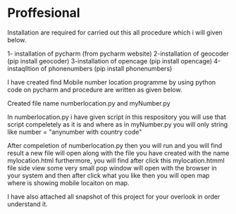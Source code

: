 # Proffesional

Installation are required for carried out this all procedure which i will given below. 

1- installation of pycharm (from pycharm website)
2-installation of geocoder (pip install geocoder)
3-installation of opencage (pip install opencage)
4-instaqlltion of phonenumbers (pip install phonenumbers)


I have created find Mobile number location programme by using python code on pycharm and procedure are written as given below. 

Created file name numberlocation.py and myNumber.py

In numberlocation.py i have given script in this respository you will use that script compeletely as it is and where as in myNumber.py you will only string like number = "anynumber with country code"

After compeletion of numberlocation.py then you will run and you will find result a new file will open along with the file you have created with the name mylocation.html
furthermore, you will find after click this mylocation.htmml file side view some very small pop window will open with the browser in your system and then after click what you like then you will open map where is showing mobile locaiton on map.

I have also attached all snapshot of this project for your overlook in order understand it. 


